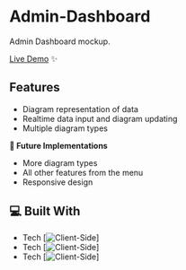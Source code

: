 # Admin-Dashboard
Admin Dashboard mockup.

[Live Demo](https://nikolamilinkovic.github.io/admin-dashboard/) ✨

## Features
- Diagram representation of data
- Realtime data input and diagram updating
- Multiple diagram types

**🧭 Future Implementations**
- More diagram types
- All other features from the menu
- Responsive design

## 💻 Built With
- Tech [![Client-Side](https://skillicons.dev/icons?i=js&perline=1)]
- Tech [![Client-Side](https://skillicons.dev/icons?i=html&perline=1)]
- Tech [![Client-Side](https://skillicons.dev/icons?i=css&perline=1)]
